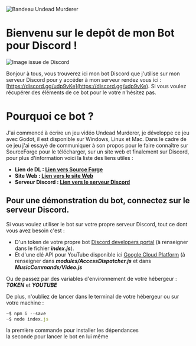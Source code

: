 ![Bandeau Undead Murderer](https://cdn.discordapp.com/attachments/661900131066445824/661901177893552128/56236267_815854922081744_7548488624258416640_n.png)

# Bienvenu sur le depôt de mon Bot pour Discord !

![Image issue de Discord](https://cdn.discordapp.com/attachments/493353214326865922/662394535430586422/unknown.png)

Bonjour à tous, vous trouverez ici mon bot Discord que j'utilise sur mon serveur Discord pour y accéder à mon serveur rendez vous ici : [https://discord.gg/udp9vKe](https://discord.gg/udp9vKe). Si vous voulez récupérer des éléments de ce bot pour le votre n'hésitez pas.


# Pourquoi ce bot ?

J'ai commencé à écrire un jeu vidéo Undead Murderer, je développe ce jeu avec Godot, il est disponible sur Windows, Linux et Mac. Dans le cadre de ce jeu j'ai essayé de communiquer à son propos pour le faire connaître sur SourceForge pour le télécharger, sur un site web et finalement sur Discord, pour plus d'information voici la liste des liens utiles :
- **Lien de DL : [Lien vers Source Forge](https://sourceforge.net/projects/undead-murderer/)**
- **Site Web : [Lien vers le site Web](https://www.undead-murderers.com)**
- **Serveur Discord : [Lien vers le serveur Discord](https://discord.gg/udp9vKe)**

## Pour une démonstration du bot, connectez sur le serveur Discord.

Si vous voulez utiliser le bot sur votre propre serveur Discord, tout ce dont vous avez besoin c'est :
- D'un token de votre propre bot  [Discord developers portal](https://discordapp.com/developers/applications/)
(à renseigner dans le fichier ***index.js***).
- Et d'une clé API pour YouTube disponible ici [Google Cloud Platform](https://console.developers.google.com/)
(à renseigner dans ***modules/AccessDispatcher.js*** et dans ***MusicCommands/Video.js***

Ou de passez par des variables d'environnement de votre hébergeur : ***TOKEN*** et ***YOUTUBE***

De plus, n'oubliez de lancer dans le terminal de votre hébergeur ou sur votre machine :
```js
~$ npm i --save
~$ node index.js
```
la première commande pour installer les dépendances   
la seconde pour lancer le bot en lui même